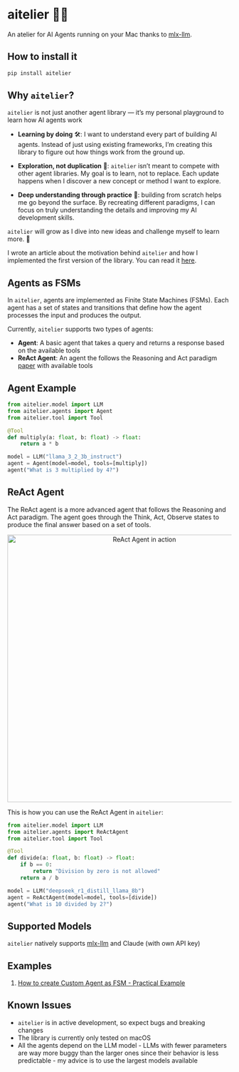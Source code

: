 # aitelier 🎨🤖
An atelier for AI Agents running on your Mac thanks to [mlx-llm](https://https://github.com/riccardomusmeci/mlx-llm).

## How to install it
```bash
pip install aitelier
```

## Why `aitelier`? 

`aitelier` is not just another agent library — it’s my personal playground to learn how AI agents work

* **Learning by doing**  🛠️: I want to understand every part of building AI agents. Instead of just using existing frameworks, I’m creating this library to figure out how things work from the ground up.

* **Exploration, not duplication** 🧐: `aitelier` isn’t meant to compete with other agent libraries. My goal is to learn, not to replace. Each update happens when I discover a new concept or method I want to explore.
	
* **Deep understanding through practice** 🧠: building from scratch helps me go beyond the surface. By recreating different paradigms, I can focus on truly understanding the details and improving my AI development skills.

`aitelier` will grow as I dive into new ideas and challenge myself to learn more. 🎯

I wrote an article about the motivation behind `aitelier` and how I implemented the first version of the library. You can read it [here](https://reminiscent-puffin-1cb.notion.site/WTF-are-AI-Agents-Let-s-build-aitelier-17a43b7c0ffb807e8a1bf8f890c1ab2b?pvs=74).

## Agents as FSMs
In `aitelier`, agents are implemented as Finite State Machines (FSMs). Each agent has a set of states and transitions that define how the agent processes the input and produces the output.

Currently, `aitelier` supports two types of agents:
- **Agent**: A basic agent that takes a query and returns a response based on the available tools
- **ReAct Agent**: An agent the follows the Reasoning and Act paradigm [paper](https://arxiv.org/abs/2210.03629) with available tools


## Agent Example
```python
from aitelier.model import LLM
from aitelier.agents import Agent
from aitelier.tool import Tool

@Tool
def multiply(a: float, b: float) -> float:
    return a * b

model = LLM("llama_3_2_3b_instruct")
agent = Agent(model=model, tools=[multiply])
agent("What is 3 multiplied by 4?")
```

## ReAct Agent
The ReAct agent is a more advanced agent that follows the Reasoning and Act paradigm. The agent goes through the Think, Act, Observe states to produce the final answer based on a set of tools.

<div style="text-align: center;">
    <img src="static/react.gif" alt="ReAct Agent in action" width="600">
</div>

This is how you can use the ReAct Agent in `aitelier`:
```python
from aitelier.model import LLM
from aitelier.agents import ReActAgent
from aitelier.tool import Tool

@Tool
def divide(a: float, b: float) -> float:
    if b == 0:
        return "Division by zero is not allowed"
    return a / b

model = LLM("deepseek_r1_distill_llama_8b")
agent = ReActAgent(model=model, tools=[divide])
agent("What is 10 divided by 2?")
```

## Supported Models
`aitelier` natively supports [mlx-llm](https://github.com/riccardomusmeci/mlx-llm) and Claude (with own API key)

## Examples
1) [How to create Custom Agent as FSM - Practical Example](examples/custom_agent.md)

## Known Issues
- `aitelier` is in active development, so expect bugs and breaking changes
- The library is currently only tested on macOS
- All the agents depend on the LLM model - LLMs with fewer parameters are way more buggy than the larger ones since their behavior is less predictable - my advice is to use the largest models available